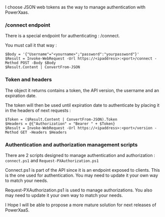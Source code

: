 
I choose JSON web tokens as the way to manage authentication with PowerXaas.

### /connect endpoint

There is a special endpoint for authenticating : /connect.

You must call it that way :

    $Body = '{"Username"="<yourname>";"password":"yourpassword"}'
    $Result = Invoke-WebRequest -Url https://<ipaddress>:<port>/connect -Method POST -Body $Body
    $Result.Content | ConvertFrom-JSON


### Token and headers

The object it returns contains a token, the API version, the username and an expiration date.

The token will then be used until expiration date to authenticate by placing it in the headers of next requests :

    $Token = ($Result.Content | ConvertFrom-JSON).Token
    $Headers = @{"Authorization" = "Bearer " + $Token}
    $Result = Invoke-WebRequest -Url https://<ipaddress>:<port>/version -Method GET -Headers $Headers


### Authentication and authorization management scripts

There are 2 scripts designed to manage authentication and authorization : `connect.ps1` and `Request-PXAuthorization.ps1`

Connect.ps1 is part of the API since it is an endpoint exposed to clients. This is the one used for authentication. You may need to update it your own way to match your needs.

Request-PXAuthorization.ps1 is used to manage authorizations. You also may need to update it your own way to match your needs.

I Hope I will be able to propose a more mature solution for next releases of PowerXaaS.
